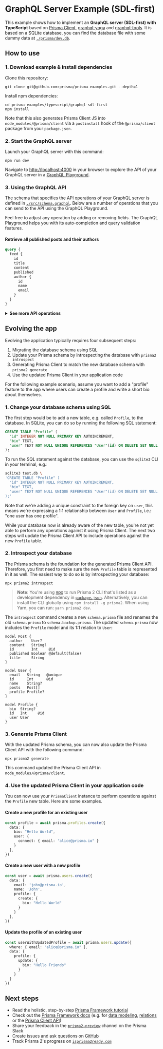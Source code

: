 # GraphQL Server Example (SDL-first)

This example shows how to implement an **GraphQL server (SDL-first) with TypeScript** based on [Prisma Client](https://github.com/prisma/prisma2/blob/master/docs/prisma-client-js/api.md), [graphql-yoga](https://github.com/prisma/graphql-yoga) and [graphql-tools](https://www.apollographql.com/docs/graphql-tools/). It is based on a SQLite database, you can find the database file with some dummy data at [`./prisma/dev.db`](./prisma/dev.db).

## How to use

### 1. Download example & install dependencies

Clone this repository:

```
git clone git@github.com:prisma/prisma-examples.git --depth=1
```

Install npm dependencies:

```
cd prisma-examples/typescript/graphql-sdl-first
npm install
```

Note that this also generates Prisma Client JS into `node_modules/@prisma/client` via a `postinstall` hook of the `@prisma/client` package from your `package.json`.

### 2. Start the GraphQL server

Launch your GraphQL server with this command:

```
npm run dev
```

Navigate to [http://localhost:4000](http://localhost:4000) in your browser to explore the API of your GraphQL server in a [GraphQL Playground](https://github.com/prisma/graphql-playground).

### 3. Using the GraphQL API

The schema that specifies the API operations of your GraphQL server is defined in [`./src/schema.graphql`](./src/schema.graphql). Below are a number of operations that you can send to the API using the GraphQL Playground.

Feel free to adjust any operation by adding or removing fields. The GraphQL Playground helps you with its auto-completion and query validation features.

#### Retrieve all published posts and their authors

```graphql
query {
  feed {
    id
    title
    content
    published
    author {
      id
      name
      email
    }
  }
}
```

<Details><Summary><strong>See more API operations</strong></Summary>

#### Create a new user

```graphql
mutation {
  signupUser(
    data: {
      name: "Sarah"
      email: "sarah@prisma.io"
    }
  ) {
    id
  }
}
```

#### Create a new draft

```graphql
mutation {
  createDraft(
    title: "Join the Prisma Slack"
    content: "https://slack.prisma.io"
    authorEmail: "alice@prisma.io"
  ) {
    id
    published
  }
}
```

#### Publish an existing draft

```graphql
mutation {
  publish(id: __POST_ID__) {
    id
    published
  }
}
```

> **Note**: You need to replace the `__POST_ID__`-placeholder with an actual `id` from a `Post` item. You can find one e.g. using the `filterPosts`-query.

#### Search for posts with a specific title or content

```graphql
{
  filterPosts(searchString: "graphql") {
    id
    title
    content
    published
    author {
      id
      name
      email
    }
  }
}
```

#### Retrieve a single post

```graphql
{
  post(where: { id: __POST_ID__ }) {
    id
    title
    content
    published
    author {
      id
      name
      email
    }
  }
}
```

> **Note**: You need to replace the `__POST_ID__`-placeholder with an actual `id` from a `Post` item. You can find one e.g. using the `filterPosts`-query.

#### Delete a post

```graphql
mutation {
  deleteOnePost(where: {id: __POST_ID__})
  {
    id
  }
}
```

> **Note**: You need to replace the `__POST_ID__`-placeholder with an actual `id` from a `Post` item. You can find one e.g. using the `filterPosts`-query.

</Details>



## Evolving the app

Evolving the application typically requires four subsequent steps:

1. Migrating the database schema using SQL
1. Update your Prisma schema by introspecting the database with `prisma2 introspect`
1. Generating Prisma Client to match the new database schema with `prisma2 generate`
1. Use the updated Prisma Client in your application code

For the following example scenario, assume you want to add a "profile" feature to the app where users can create a profile and write a short bio about themselves.

### 1. Change your database schema using SQL

The first step would be to add a new table, e.g. called `Profile`, to the database. In SQLite, you can do so by running the following SQL statement:

```sql
CREATE TABLE "Profile" (
  "id" INTEGER NOT NULL PRIMARY KEY AUTOINCREMENT, 
  "bio" TEXT,
  "user" TEXT NOT NULL UNIQUE REFERENCES "User"(id) ON DELETE SET NULL
);
```

To run the SQL statement against the database, you can use the `sqlite3` CLI in your terminal, e.g.:

```bash
sqlite3 test.db \
'CREATE TABLE "Profile" (
  "id" INTEGER NOT NULL PRIMARY KEY AUTOINCREMENT, 
  "bio" TEXT,
  "user" TEXT NOT NULL UNIQUE REFERENCES "User"(id) ON DELETE SET NULL
);'
```

Note that we're adding a unique constraint to the foreign key on `user`, this means we're expressing a 1:1 relationship between `User` and `Profile`, i.e.: "one user has one profile".

While your database now is already aware of the new table, you're not yet able to perform any operations against it using Prisma Client. The next two steps will update the Prisma Client API to include operations against the new `Profile` table.

### 2. Introspect your database

The Prisma schema is the foundation for the generated Prisma Client API. Therefore, you first need to make sure the new `Profile` table is represented in it as well. The easiest way to do so is by introspecting your database:

```
npx prisma2 introspect
```

> **Note**: You're using [npx](https://github.com/npm/npx) to run Prisma 2 CLI that's listed as a development dependency in [`package.json`](./package.json). Alternatively, you can install the CLI globally using `npm install -g prisma2`. When using Yarn, you can run: `yarn prisma2 dev`.

The `introspect` command creates a new `schema.prisma` file and renames the old `schema.prisma` to `schema.backup.prisma`. The updated `schema.prisma` now includes the `Profile` model and its 1:1 relation to `User`:

```prisma
model Post {
  author    User?
  content   String?
  id        Int     @id
  published Boolean @default(false)
  title     String
}

model User {
  email   String   @unique
  id      Int      @id
  name    String?
  posts   Post[]
  profile Profile?
}

model Profile {
  bio  String?
  id   Int     @id
  user User
}
```

### 3. Generate Prisma Client

With the updated Prisma schema, you can now also update the Prisma Client API with the following command:

```
npx prisma2 generate
```

This command updated the Prisma Client API in `node_modules/@prisma/client`.

### 4. Use the updated Prisma Client in your application code

You can now use your `PrismaClient` instance to perform operations against the `Profile` new table. Here are some examples. 

#### Create a new profile for an existing user

```ts
const profile = await prisma.profiles.create({
  data: {
    bio: "Hello World",
    user: {
      connect: { email: "alice@prisma.io" }
    }
  },
})
```

#### Create a new user with a new profile

```ts
const user = await prisma.users.create({
  data: {
    email: 'john@prisma.io',
    name: 'John',
    profile: {
      create: { 
        bio: "Hello World"
      }
    }
  },
})
```

#### Update the profile of an existing user

```ts
const userWithUpdatedProfile = await prisma.users.update({
  where: { email: "alice@prisma.io" },
  data: {
    profile: {
      update: {
        bio: "Hello Friends"
      }
    }
  }
})
```

## Next steps

- Read the holistic, step-by-step [Prisma Framework tutorial](https://github.com/prisma/prisma2/blob/master/docs/tutorial.md)
- Check out the [Prisma Framework docs](https://github.com/prisma/prisma2) (e.g. for [data modeling](https://github.com/prisma/prisma2/blob/master/docs/data-modeling.md), [relations](https://github.com/prisma/prisma2/blob/master/docs/relations.md) or the [Prisma Client API](https://github.com/prisma/prisma2/blob/master/docs/photon/api.md))
- Share your feedback in the [`prisma2-preview`](https://prisma.slack.com/messages/CKQTGR6T0/) channel on the Prisma Slack
- Create issues and ask questions on [GitHub](https://github.com/prisma/prisma2/)
- Track Prisma 2's progress on [`isprisma2ready.com`](https://isprisma2ready.com)
